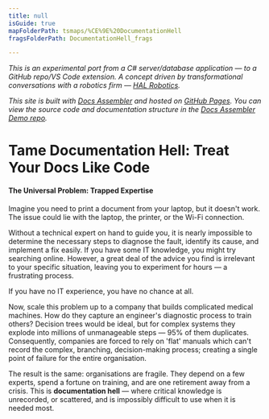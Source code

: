 ```yaml
---
title: null
isGuide: true
mapFolderPath: tsmaps/%CE%9E%20DocumentationHell
fragsFolderPath: DocumentationHell_frags

---
```



<!-- tsGuideRenderComment {"guide":{"id":"tvOSpy1fz","path":"","fragmentFolderPath":"DocumentationHell_frags"},"fragment":{"id":"tvOSpy1fz","topLevelMapKey":"sIhxfx02EB","mapKeyChain":"sIhxfx02EB","guideID":"tvOSpy0nt","guidePath":"c:/GitHub/MuddySpud/MuddySpud.github.io/tsmaps/DocumentationHell.tsmap","chartKey":"sIhxfx02EB","isLeaf":false,"options":[{"id":"tvOSqR0JJ","order":1},{"id":"tvOSwy0ra","option":"What are Decision Trees?","order":2,"isAncillary":true}]}} -->

*This is an experimental port from a C# server/database application — to a GitHub repo/VS Code extension. A concept driven by transformational conversations with a robotics firm — [HAL Robotics](https://hal-robotics.com).*

*This site is built with [Docs Assembler](https://marketplace.visualstudio.com/items?itemName=netoftrees.documentation-assembler) and hosted on [GitHub Pages](https://docs.github.com/en/pages). You can view the source code and documentation structure in the [Docs Assembler Demo repo](https://github.com/CompositeFlows/DocsAssemblerDemo).*

# Tame Documentation Hell: Treat Your Docs Like Code

#### The Universal Problem: Trapped Expertise

Imagine you need to print a document from your laptop, but it doesn't work. The issue could lie with the laptop, the printer, or the Wi-Fi connection.

Without a technical expert on hand to guide you, it is nearly impossible to determine the necessary steps to diagnose the fault, identify its cause, and implement a fix easily. If you have some IT knowledge, you might try searching online. However, a great deal of the advice you find is irrelevant to your specific situation, leaving you to experiment for hours — a frustrating process. 

If you have no IT experience, you have no chance at all.

Now, scale this problem up to a company that builds complicated medical machines. How do they capture an engineer's diagnostic process to train others? Decision trees would be ideal, but for complex systems they explode into millions of unmanageable steps — 95% of them duplicates. Consequently, companies are forced to rely on 'flat' manuals which can't record the complex, branching, decision-making process; creating a single point of failure for the entire organisation.

The result is the same: organisations are fragile. They depend on a few experts, spend a fortune on training, and are one retirement away from a crisis. This is **documentation hell** — where critical knowledge is unrecorded, or scattered, and is impossibly difficult to use when it is needed most.

